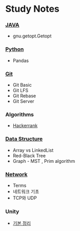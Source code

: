 # Study Notes

### [JAVA](./JAVA) 
  - gnu.getopt.Getopt 

### [Python](./Python)

- Pandas

### [Git](./Git)
  - Git Basic
  - Git LFS
  - Git Rebase
  - Git Server

### Algorithms

-  [Hackerrank](https://github.com/brocolliee/Hackerrank)

### [Data Structure](./Data%20Structure)

- Array vs LinkedList
- Red-Black Tree
- Graph - MST , Prim algorithm



### [Network](./Network)

- Terms
- 네트워크 기초
- TCP와 UDP

### Unity

- [기본 정리](https://github.com/brocolliee/Unity)

